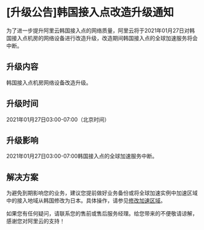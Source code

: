 # \[升级公告\]韩国接入点改造升级通知

为了进一步提升阿里云韩国接入点的网络质量，阿里云将于2021年01月27日对韩国接入点机房的网络设备进行改造升级，改造期间韩国接入点的全球加速服务将会中断。

## 升级内容

韩国接入点机房网络设备改造升级。

## 升级时间

2021年01月27日03:00-07:00（北京时间）

## 升级影响

2021年01月27日03:00-07:00韩国接入点的全球加速服务中断。

## 解决方案

为避免到期影响您的业务，建议您提前做好业务备份或将全球加速实例中加速区域中的接入地域从韩国修改为日本。具体操作，请参见[修改加速区域](/cn.zh-CN/用户指南/加速区域/修改加速区域.md)。

如果您有任何疑问，请联系您的售前或售后服务经理。给您带来的不便敬请谅解，感谢您对阿里云的支持！

